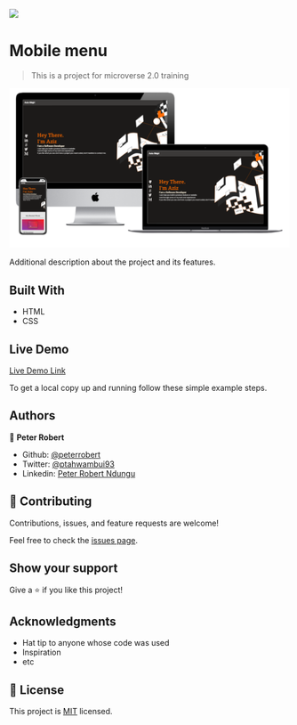 ![](https://img.shields.io/badge/Microverse-blueviolet)

# Mobile menu

> This is a project for microverse 2.0 training

![screenshot](screenshot.png)

Additional description about the project and its features.

## Built With

- HTML
- CSS

## Live Demo

[Live Demo Link](https://test.com)



To get a local copy up and running follow these simple example steps.



## Authors

👤 **Peter Robert**

- Github: [@peterrobert](https://github.com/peterrobert)
- Twitter: [@ptahwambui93](https://twitter.com/Ptahwambui93)
- Linkedin: [Peter Robert Ndungu](https://www.linkedin.com/in/peter-rob-ndungu/)


## 🤝 Contributing

Contributions, issues, and feature requests are welcome!

Feel free to check the [issues page](../../issues/).

## Show your support

Give a ⭐️ if you like this project!

## Acknowledgments

- Hat tip to anyone whose code was used
- Inspiration
- etc

## 📝 License

This project is [MIT](./MIT.md) licensed.